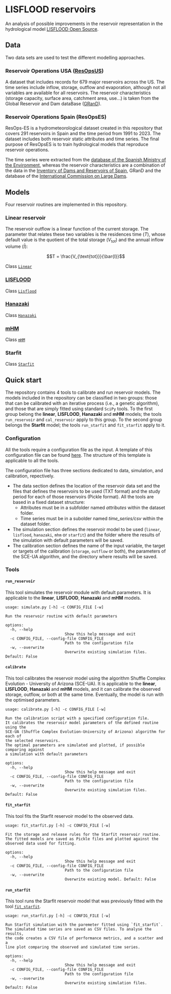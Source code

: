 # LISFLOOD reservoirs

An analysis of possible improvements in the reservoir representation in the hydrological model [LISFLOOD Open Source](https://github.com/ec-jrc/lisflood-code). 


## Data

Two data sets are used to test the different modelling approaches.

### Reservoir Operations USA ([ResOpsUS](https://www.nature.com/articles/s41597-022-01134-7))

A dataset that includes records for 679 major reservoirs across the US. The time series include inflow, storage, outflow and evaporation, although not all variables are available for all reservoirs. The reservoir characteristics (storage capacity, surface area, catchment area, use...) is taken from the Global Reservoir and Dam dataBase ([GRanD](https://www.globaldamwatch.org/grand/)).

### Reservoir Operations Spain (ResOpsES)

ResOps-ES is a hydrometeorological dataset created in this repository that covers 291 reservoirs in Spain and the time period from 1991 to 2023. The dataset includes both reservoir static attributes and time series. The final purpose of ResOpsES is to train hydrological models that reproduce reservoir operations.

The time series were extracted from the [database of the Spanish Ministry of the Environment](https://ceh.cedex.es/anuarioaforos/default.asp), whereas the reservoir characteristics are a combination of the data in the [Inventory of Dams and Reservoirs of Spain](https://www.miteco.gob.es/es/agua/temas/seguridad-de-presas-y-embalses/inventario-presas-y-embalses.html), GRanD and the database of the [International Commission on Large Dams](https://www.icold-cigb.org/).

## Models

Four reservoir routines are implemented in this repository.

### Linear reservoir

The reservoir outflow is a linear function of the current storage. The parameter that relates these two variables is the residences time ($T$), whose default value is the quotient of the total storage ($V_{\text{tot}}$) and the annual inflow volume ($\bar{I}$):

$$T = \frac{V_{\text{tot}}}{\bar{I}}$$

Class [`Linear`](./src/lisfloodreservoirs/models/linear.py)

### [LISFLOOD](https://ec-jrc.github.io/lisflood-model/3_03_optLISFLOOD_reservoirs/)

Class [`Lisflood`](./src/lisfloodreservoirs/models/lisflood.py)

### [Hanazaki](https://agupubs.onlinelibrary.wiley.com/doi/full/10.1029/2021MS002944)

Class [`Hanazaki`](./src/lisfloodreservoirs/models/hanazaki.py)

### [mHM](https://agupubs.onlinelibrary.wiley.com/doi/10.1029/2023WR035433)

Class [`mHM`](./src/lisfloodreservoirs/models/mhm.py)

### Starfit

Class [`Starfit`](./src/lisfloodreservoirs/models/starfit/Starfit.py)

## Quick start

The repository contains 4 tools to calibrate and run reservoir models. The models included in the repository can be classified in two groups: those that can be calibrated with an iterative process (i.e., a genetic algorithm), and those that are simply fitted using standard `SciPy` tools. To the first group belong the **linear**, **LISFLOOD**, **Hanazaki** and **mHM** models; the tools `run_reservoir` and `cal_reservoir` apply to this group. To the second group belongs the **Starfit** model; the tools `run_starfit` and `fit_starfit` apply to it.

### Configuration

All the tools require a configuration file as the input. A template of this configuration file can be found [here](./src/lisfloodreservoirs/config.yml). The structure of this template is applicable to all the tools.

The configuration file has three sections dedicated to data, simulation, and calibration, repectively.

* The data section defines the location of the reservoir data set and the files that defines the reservoirs to be used (TXT format) and the study period for each of those reservoirs (Pickle format). All the tools are based in a fixed dataset structure:
    *  Attributes must be in a subfolder named *attributes* within the dataset folder.
    *  Time series must be in a subolder named *time_series/csv* within the dataset folder.
* The simulation section defines the reservoir model to be used (`linear`, `lisflood`, `hanazaki`, `mhm` or `starfit`) and the folder where the results of the simulation with default parameters will be saved.
* The calibration section defines the name of the input variable, the target or targets of the calibration (`storage`, `outflow` or both), the parameters of the SCE-UA algorithm, and the directory where results will be saved.

### Tools

#### `run_reservoir`

This tool simulates the reservoir module with default parameters. It is applicable to the **linear**, **LISFLOOD**, **Hanazaki** and **mHM** models.

```
usage: simulate.py [-h] -c CONFIG_FILE [-w]

Run the reservoir routine with default parameters

options:
  -h, --help
                          Show this help message and exit
  -c CONFIG_FILE, --config-file CONFIG_FILE
                          Path to the configuration file
  -w, --overwrite
                          Overwrite existing simulation files. Default: False
```

#### `calibrate`

This tool calibrates the reservoir model using the algorithm Shuffle Complex Evolution - University of Arizona (SCE-UA). It is applicable to the **linear**, **LISFLOOD**, **Hanazaki** and **mHM** models, and it can calibrate the observed storage, outflow, or both at the same time. Eventually, the model is run with the optimised parameters.

```
usage: calibrate.py [-h] -c CONFIG_FILE [-w]

Run the calibration script with a specified configuration file.
It calibrates the reservoir model parameters of the defined routine using the
SCE-UA (Shuffle Complex Evolution-University of Arizona) algorithm for each of
the selected reservoirs.
The optimal parameters are simulated and plotted, if possible comparing against
a simulation with default parameters

options:
  -h, --help
                          Show this help message and exit
  -c CONFIG_FILE, --config-file CONFIG_FILE
                          Path to the configuration file
  -w, --overwrite
                          Overwrite existing simulation files. Default: False
```

#### `fit_starfit`

This tool fits the Starfit reservoir model to the observed data.

```
usage: fit_starfit.py [-h] -c CONFIG_FILE [-w]

Fit the storage and release rules for the Starfit reservoir routine.
The fitted models are saved as Pickle files and plotted against the
observed data used for fitting.

options:
  -h, --help
                          Show this help message and exit
  -c CONFIG_FILE, --config-file CONFIG_FILE
                          Path to the configuration file
  -w, --overwrite
                          Overwrite existing model. Default: False
```

#### `run_starfit`

This tool runs the Starfit reservoir model that was previously fitted with the tool [`fit_starfit`](#fit_starfit).

```
usage: run_starfit.py [-h] -c CONFIG_FILE [-w]

Run Starfit simulation with the paremeter fitted using `fit_starfit`.
The simulated time series are saved as CSV files. To analyse the results,
the code creates a CSV file of performance metrics, and a scatter and a 
line plot comparing the observed and simulated time series.

options:
  -h, --help
                          Show this help message and exit
  -c CONFIG_FILE, --config-file CONFIG_FILE
                          Path to the configuration file
  -w, --overwrite
                          Overwrite existing simulation files. Default: False
```

